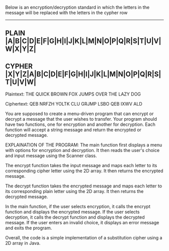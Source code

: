 Below is an encryption/decryption standard in which the letters in the message will be replaced with the letters in the cypher row

-----------------------------------------------------------
PLAIN |A|B|C|D|E|F|G|H|I|J|K|L|M|N|O|P|Q|R|S|T|U|V|W|X|Y|Z|
------------------------------------------------------------
CYPHER |X|Y|Z|A|B|C|D|E|F|G|H|I|J|K|L|M|N|O|P|Q|R|S|T|U|V|W|
------------------------------------------------------------

Plaintext:  THE QUICK BROWN FOX JUMPS OVER THE LAZY DOG

Ciphertext: QEB NRFZH YOLTK CLU GRJMP LSBO QEB IXWV ALD

You are supposed to create a menu-driven program that can encrypt or decrypt a message that the user wishes to transfer.
Your program should have two functions, one for encryption and another for decryption. Each function will accept a string message and return the encrypted or decrypted message.


EXPLAINATION OF THE PROGRAM:
The main function first displays a menu with options for encryption and decryption. It then reads the user's choice and input message using the Scanner class.

The encrypt function takes the input message and maps each letter to its corresponding cipher letter using the 2D array. It then returns the encrypted message.

The decrypt function takes the encrypted message and maps each letter to its corresponding plain letter using the 2D array. It then returns the decrypted message.

In the main function, if the user selects encryption, it calls the encrypt function and displays the encrypted message. If the user selects decryption, it calls the decrypt function and displays the decrypted message. If the user enters an invalid choice, it displays an error message and exits the program.

Overall, the code is a simple implementation of a substitution cipher using a 2D array in Java.

